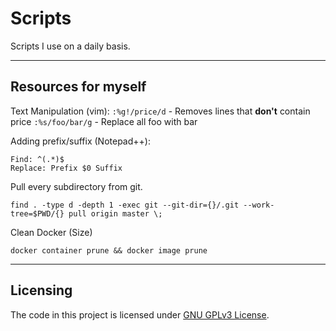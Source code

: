 # Scripts

Scripts I use on a daily basis.

---

## Resources for myself

Text Manipulation (vim): 
`:%g!/price/d` - Removes lines that **don't** contain price
`:%s/foo/bar/g` - Replace all foo with bar

Adding prefix/suffix (Notepad++): 
```
Find: ^(.*)$
Replace: Prefix $0 Suffix
```

Pull every subdirectory from git.
```
find . -type d -depth 1 -exec git --git-dir={}/.git --work-tree=$PWD/{} pull origin master \;
```

Clean Docker (Size)
```
docker container prune && docker image prune
```

---

## Licensing

The code in this project is licensed under [GNU GPLv3 License](https://choosealicense.com/licenses/gpl-3.0/).